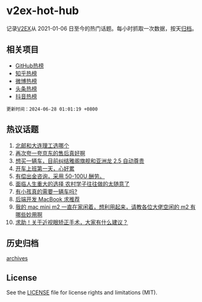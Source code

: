 # v2ex-hot-hub

 记录[V2EX](https://www.v2ex.com/)从 2021-01-06 日至今的热门话题。每小时抓取一次数据，按天[归档](archives)。
 
 ## 相关项目

- [GitHub热榜](https://github.com/it985/github-hot-hub)
- [知乎热榜](https://github.com/it985/zhihu-hot-hub)
- [微博热榜](https://github.com/it985/weibo-hot-hub)
- [头条热榜](https://github.com/it985/toutiao-hot-hub)
- [抖音热榜](https://github.com/it985/douyin-hot-hub)


 `更新时间：2024-06-28 01:01:19 +0800`

## 热议话题

1. [北邮和大连理工选哪个](https://www.v2ex.com/t/1053050)
1. [再次夸一夸京东的售后真好啊](https://www.v2ex.com/t/1052959)
1. [想买一辆车，目前纠结雅阁旗舰和亚洲龙 2.5 自动尊贵](https://www.v2ex.com/t/1052995)
1. [开车上班第一天，心好累](https://www.v2ex.com/t/1052962)
1. [有偿出金咨询，采用 50-100U 酬劳。](https://www.v2ex.com/t/1053097)
1. [面临人生重大的选择 农村学子往往做的太随意了](https://www.v2ex.com/t/1053075)
1. [有小孩真的需要一辆车吗?](https://www.v2ex.com/t/1053120)
1. [后端开发 MacBook 求推荐](https://www.v2ex.com/t/1052977)
1. [我的 mac mini m2 一直在家闲着，想利用起来，请教各位大佬空闲的 m2 有哪些妙用啊](https://www.v2ex.com/t/1052951)
1. [求助！关于近视眼矫正手术，大家有什么建议？](https://www.v2ex.com/t/1052970)

## 历史归档

[archives](archives)

## License

See the [LICENSE](LICENSE) file for license rights and limitations (MIT).

